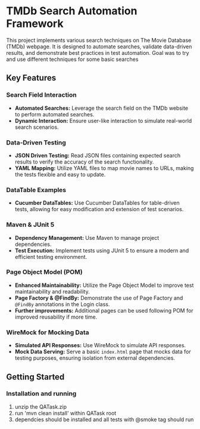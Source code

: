 # TMDb Search Automation Framework

This project implements various search techniques on The Movie Database (TMDb) webpage. It is designed to automate searches, validate data-driven results, and demonstrate best practices in test automation. Goal was to try and use different techniques for some basic searches

## Key Features

### Search Field Interaction
- **Automated Searches:** Leverage the search field on the TMDb website to perform automated searches.
- **Dynamic Interaction:** Ensure user-like interaction to simulate real-world search scenarios.

### Data-Driven Testing
- **JSON Driven Testing:** Read JSON files containing expected search results to verify the accuracy of the search functionality.
- **YAML Mapping:** Utilize YAML files to map movie names to URLs, making the tests flexible and easy to update.

### DataTable Examples
- **Cucumber DataTables:** Use Cucumber DataTables for table-driven tests, allowing for easy modification and extension of test scenarios.

### Maven & JUnit 5
- **Dependency Management:** Use Maven to manage project dependencies.
- **Test Execution:** Implement tests using JUnit 5 to ensure a modern and efficient testing environment.

### Page Object Model (POM)
- **Enhanced Maintainability:** Utilize the Page Object Model to improve test maintainability and readability.
- **Page Factory & @FindBy:** Demonstrate the use of Page Factory and `@FindBy` annotations in the Login class.
- **Further improvements:** Additional pages can be used following POM for improved reusability if more time.

### WireMock for Mocking Data
- **Simulated API Responses:** Use WireMock to simulate API responses.
- **Mock Data Serving:** Serve a basic `index.html` page that mocks data for testing purposes, ensuring isolation from external dependencies.

## Getting Started


### Installation and running
1. unzip the QATask.zip
2. run 'mvn clean install' within QATask root
3. dependcies should be installed and all tests with @smoke tag should run

